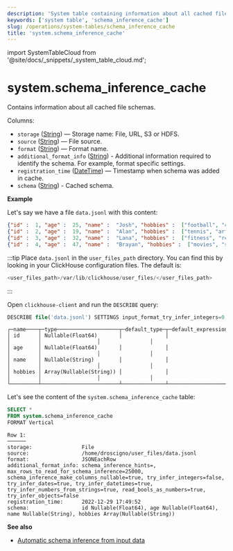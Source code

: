 ```yaml
---
description: 'System table containing information about all cached file schemas.'
keywords: ['system table', 'schema_inference_cache']
slug: /operations/system-tables/schema_inference_cache
title: 'system.schema_inference_cache'
---
```


import SystemTableCloud from '@site/docs/_snippets/_system_table_cloud.md';

# system.schema_inference_cache

<SystemTableCloud/>

Contains information about all cached file schemas.

Columns:

- `storage` ([String](/sql-reference/data-types/string.md)) — Storage name: File, URL, S3 or HDFS.
- `source` ([String](/sql-reference/data-types/string.md)) — File source.
- `format` ([String](/sql-reference/data-types/string.md)) — Format name.
- `additional_format_info` ([String](/sql-reference/data-types/string.md)) - Additional information required to identify the schema. For example, format specific settings.
- `registration_time` ([DateTime](/sql-reference/data-types/datetime.md)) — Timestamp when schema was added in cache.
- `schema` ([String](/sql-reference/data-types/string.md)) - Cached schema.

**Example**

Let's say we have a file `data.jsonl` with this content:

```json
{"id" :  1, "age" :  25, "name" :  "Josh", "hobbies" :  ["football", "cooking", "music"]}
{"id" :  2, "age" :  19, "name" :  "Alan", "hobbies" :  ["tennis", "art"]}
{"id" :  3, "age" :  32, "name" :  "Lana", "hobbies" :  ["fitness", "reading", "shopping"]}
{"id" :  4, "age" :  47, "name" :  "Brayan", "hobbies" :  ["movies", "skydiving"]}
```

:::tip
Place `data.jsonl` in the `user_files_path` directory.  You can find this by looking
in your ClickHouse configuration files. The default is:

```sql
<user_files_path>/var/lib/clickhouse/user_files/</user_files_path>
```

:::

Open `clickhouse-client` and run the `DESCRIBE` query:

```sql
DESCRIBE file('data.jsonl') SETTINGS input_format_try_infer_integers=0;
```

```response
┌─name────┬─type────────────────────┬─default_type─┬─default_expression─┬─comment─┬─codec_expression─┬─ttl_expression─┐
│ id      │ Nullable(Float64)       │              │                    │         │                  │                │
│ age     │ Nullable(Float64)       │              │                    │         │                  │                │
│ name    │ Nullable(String)        │              │                    │         │                  │                │
│ hobbies │ Array(Nullable(String)) │              │                    │         │                  │                │
└─────────┴─────────────────────────┴──────────────┴────────────────────┴─────────┴──────────────────┴────────────────┘
```

Let's see the content of the `system.schema_inference_cache` table:

```sql
SELECT *
FROM system.schema_inference_cache
FORMAT Vertical
```

```response
Row 1:
──────
storage:                File
source:                 /home/droscigno/user_files/data.jsonl
format:                 JSONEachRow
additional_format_info: schema_inference_hints=, max_rows_to_read_for_schema_inference=25000, schema_inference_make_columns_nullable=true, try_infer_integers=false, try_infer_dates=true, try_infer_datetimes=true, try_infer_numbers_from_strings=true, read_bools_as_numbers=true, try_infer_objects=false
registration_time:      2022-12-29 17:49:52
schema:                 id Nullable(Float64), age Nullable(Float64), name Nullable(String), hobbies Array(Nullable(String))
```

**See also**

- [Automatic schema inference from input data](/interfaces/schema-inference.md)

